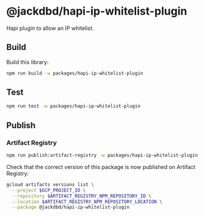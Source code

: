 # @jackdbd/hapi-ip-whitelist-plugin

Hapi plugin to allow an IP whitelist.

## Build

Build this library:

```sh
npm run build -w packages/hapi-ip-whitelist-plugin
```

## Test

```sh
npm run test -w packages/hapi-ip-whitelist-plugin
```

## Publish

### Artifact Registry

```sh
npm run publish:artifact-registry -w packages/hapi-ip-whitelist-plugin
```

Check that the correct version of this package is now published on Artifact Registry:

```sh
gcloud artifacts versions list \
  --project $GCP_PROJECT_ID \
  --repository $ARTIFACT_REGISTRY_NPM_REPOSITORY_ID \
  --location $ARTIFACT_REGISTRY_NPM_REPOSITORY_LOCATION \
  --package @jackdbd/hapi-ip-whitelist-plugin
```
